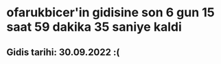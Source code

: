 # ofarukbicer'in gidisine son 6 gun 15 saat 59 dakika 35 saniye kaldi

## Gidis tarihi: 30.09.2022 :(